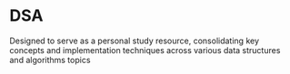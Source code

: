 # DSA
Designed to serve as a personal study resource, consolidating key concepts and implementation techniques across various data structures and algorithms topics
